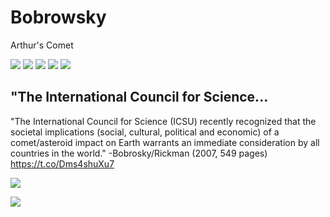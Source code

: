 # Bobrowsky

Arthur's Comet

![](img/bobrowsky1.jpg)
![](img/bobrowsky2.jpg)
![](img/bobrowsky3.jpg)
![](img/bobrowsky4.jpg)
![](img/bobrowsky5.jpg)

## "The International Council for Science...

"The International Council for Science (ICSU) recently recognized that the societal implications (social, cultural, political and economic) of a comet/asteroid impact on Earth warrants an immediate consideration by all countries in the world." -Bobrosky/Rickman (2007, 549 pages) https://t.co/Dms4shuXu7

![](img/1804192884138053799-GQnH2WQXAAAOVIt.jpg)

![](img/1804192884138053799-GQnH2Y3WsAAu4pp.png)